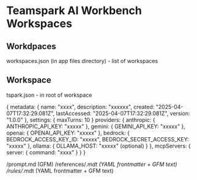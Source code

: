 # Teamspark AI Workbench Workspaces

## Workdpaces

workspaces.json (in app files directory) - list of workspaces

## Workspace

tspark.json - in root of workspace

{
  metadata: {
    name: "xxxx",
    description: "xxxxxx",
    created: "2025-04-07T17:32:29.081Z",
    lastAccessed: "2025-04-07T17:32:29.081Z",
    version: "1.0.0"
  },
  settings: {
    maxTurns: 10
  }
  providers: {
    anthropic: {
      ANTHROPIC_API_KEY: "xxxxx"
    },
    gemini: {
      GEMINI_API_KEY: "xxxxx"
    },
    openai: {
      OPENAI_API_KEY: "xxxxx"
    },
    bedrock: {
      BEDROCK_ACCESS_KEY_ID: "xxxxx",
      BEDROCK_SECRET_ACCESS_KEY: "xxxxx"
    },
    ollama: {
      OLLAMA_HOST: "xxxxx" (optional)
    }
  },
  mcpServers: {
    server: {
      command: "xxxx"
    }
  }
}

/prompt.md (GFM)
/references/*.mdt (YAML frontmatter + GFM text)
/rules/*.mdt (YAML frontmatter + GFM text)
